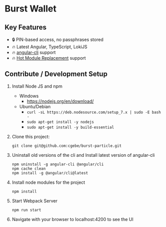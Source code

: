 # Burst Wallet

## Key Features
- 🔒 PIN-based access, no passphrases stored
- 🔥 Latest Angular, TypeScript, LokiJS
- 🔥 [angular-cli](https://cli.angular.io/) support
- 🔥 [Hot Module Replacement](https://webpack.js.org/concepts/hot-module-replacement/) support

## Contribute / Development Setup

1. Install Node JS and npm
    * Windows
        * https://nodejs.org/en/download/
    * Ubuntu/Debian
        * `curl -sL https://deb.nodesource.com/setup_7.x | sudo -E bash -`
        * `sudo apt-get install -y nodejs`
        * `sudo apt-get install -y build-essential`

2. Clone this project:
    ```
    git clone git@github.com:cgebe/burst-particle.git
    ```

3. Uninstall old versions of the cli and Install latest version of angular-cli
    ```
    npm uninstall -g angular-cli @angular/cli
    npm cache clean
    npm install -g @angular/cli@latest
    ```

3. Install node modules for the project
    ```
    npm install
    ```

4. Start Webpack Server

    ```
    npm run start
    ```

5. Navigate with your browser to localhost:4200 to see the UI
